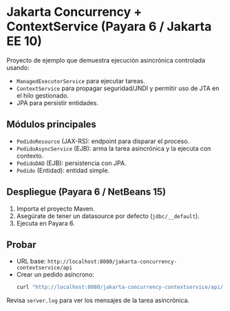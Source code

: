 # Jakarta Concurrency + ContextService (Payara 6 / Jakarta EE 10)

Proyecto de ejemplo que demuestra ejecución asincrónica controlada usando:
- `ManagedExecutorService` para ejecutar tareas.
- `ContextService` para propagar seguridad/JNDI y permitir uso de JTA en el hilo gestionado.
- JPA para persistir entidades.

## Módulos principales
- `PedidoResource` (JAX-RS): endpoint para disparar el proceso.
- `PedidoAsyncService` (EJB): arma la tarea asincrónica y la ejecuta con contexto.
- `PedidoDAO` (EJB): persistencia con JPA.
- `Pedido` (Entidad): entidad simple.

## Despliegue (Payara 6 / NetBeans 15)
1. Importa el proyecto Maven.
2. Asegúrate de tener un datasource por defecto (`jdbc/__default`).
3. Ejecuta en Payara 6.

## Probar
- URL base: `http://localhost:8080/jakarta-concurrency-contextservice/api`
- Crear un pedido asíncrono:
  ```bash
  curl "http://localhost:8080/jakarta-concurrency-contextservice/api/pedidos/nuevo?producto=Honeywell%20MPD31D&cantidad=3"
  ```

Revisa `server.log` para ver los mensajes de la tarea asincrónica.
